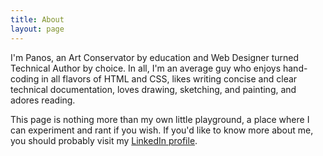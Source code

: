 ```yaml
---
title: About
layout: page
---
```


I'm Panos, an Art Conservator by education and Web Designer turned Technical Author by choice. In all, I'm an average guy who enjoys hand-coding in all flavors of HTML and CSS, likes writing concise and clear technical documentation, loves drawing, sketching, and painting, and adores reading. 

This page is nothing more than my own little playground, a place where I can experiment and rant if you wish. If you'd like to know more about me, you should probably visit my <a href="https://www.linkedin.com/in/pgalatis/">LinkedIn profile</a>. 

